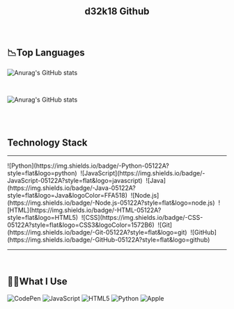 
## <p align="center">d32k18 Github</p>

</br>

<h2 align="left">📉Top Languages </h2>
<div align = "left">

  ![Anurag's GitHub stats](https://github-readme-stats.vercel.app/api?username=d32k18&show_icons=true&theme=dark)

</br>

  ![Anurag's GitHub stats](https://github-readme-stats.vercel.app/api/top-langs/?hide_title=true&username=d32k18&layout=compact&card_width=425&theme=dark)

</div>
</br>

<div align="left">


</br>

<h2 align="left">Technology Stack</h2>
<hr>
![Python](https://img.shields.io/badge/-Python-05122A?style=flat&logo=python)&nbsp;
![JavaScript](https://img.shields.io/badge/-JavaScript-05122A?style=flat&logo=javascript)&nbsp;
![Java](https://img.shields.io/badge/-Java-05122A?style=flat&logo=Java&logoColor=FFA518)&nbsp;
![Node.js](https://img.shields.io/badge/-Node.js-05122A?style=flat&logo=node.js)&nbsp;
![HTML](https://img.shields.io/badge/-HTML-05122A?style=flat&logo=HTML5)&nbsp;
![CSS](https://img.shields.io/badge/-CSS-05122A?style=flat&logo=CSS3&logoColor=1572B6)&nbsp;
![Git](https://img.shields.io/badge/-Git-05122A?style=flat&logo=git)&nbsp;
![GitHub](https://img.shields.io/badge/-GitHub-05122A?style=flat&logo=github)&nbsp;
<hr>

</br>


<h2 align="left">👩‍💻What I Use</h2>
<img src="https://img.shields.io/badge/CodePen-white?style=for-the-badge&amp;logo=codepen&amp;logoColor=black" alt="CodePen">
<img src="https://img.shields.io/badge/javascript-%23323330.svg?style=for-the-badge&amp;logo=javascript&amp;logoColor=%23F7DF1E" alt="JavaScript">
<img src="https://img.shields.io/badge/html5-%23E34F26.svg?style=for-the-badge&amp;logo=html5&amp;logoColor=white" alt="HTML5">
<img src="https://img.shields.io/badge/python-3670A0?style=for-the-badge&amp;logo=python&amp;logoColor=ffdd54" alt="Python">
<img src="https://shields.io/badge/MacOS--9cf?logo=Apple&style=social" alt="Apple"></p>

</br>
